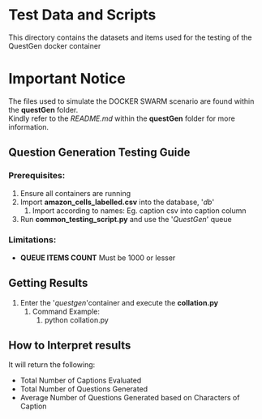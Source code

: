 # Test Data and Scripts
This directory contains the datasets and items used for the testing of the QuestGen docker container

# Important Notice
The files used to simulate the DOCKER SWARM scenario are found within the **questGen** folder.
<br>Kindly refer to the _README.md_ within the **questGen** folder for more information. 

## Question Generation Testing Guide

### Prerequisites:

1) Ensure all containers are running
2) Import **amazon_cells_labelled.csv** into the database, '_db_'
    1) Import according to names: Eg. caption csv into caption column
3) Run **common_testing_script.py** and use the '_QuestGen_' queue

### Limitations:

- **QUEUE ITEMS COUNT** Must be 1000 or lesser

## Getting Results
1) Enter the '_questgen_'container and execute the **collation.py**
   1) Command Example:
      1) python collation.py

## How to Interpret results
It will return the following:
- Total Number of Captions Evaluated
- Total Number of Questions Generated
- Average Number of Questions Generated based on Characters of Caption